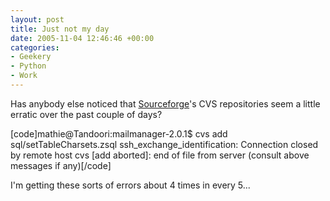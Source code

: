 ```yaml
---
layout: post
title: Just not my day
date: 2005-11-04 12:46:46 +00:00
categories:
- Geekery
- Python
- Work
---
```

Has anybody else noticed that <a href="http://sourceforge.net/">Sourceforge</a>'s CVS repositories seem a little erratic over the past couple of days?

[code]mathie@Tandoori:mailmanager-2.0.1$ cvs add sql/setTableCharsets.zsql
ssh_exchange_identification: Connection closed by remote host
cvs [add aborted]: end of file from server (consult above messages if any)[/code]

I'm getting these sorts of errors about 4 times in every 5...
